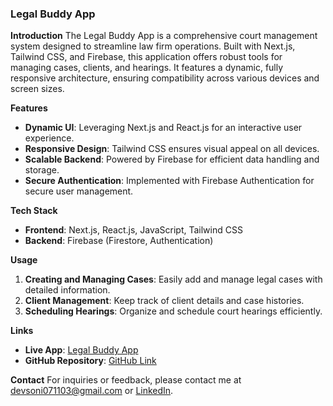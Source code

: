 ### Legal Buddy App

**Introduction**
The Legal Buddy App is a comprehensive court management system designed to streamline law firm operations. Built with Next.js, Tailwind CSS, and Firebase, this application offers robust tools for managing cases, clients, and hearings. It features a dynamic, fully responsive architecture, ensuring compatibility across various devices and screen sizes.

**Features**
- **Dynamic UI**: Leveraging Next.js and React.js for an interactive user experience.
- **Responsive Design**: Tailwind CSS ensures visual appeal on all devices.
- **Scalable Backend**: Powered by Firebase for efficient data handling and storage.
- **Secure Authentication**: Implemented with Firebase Authentication for secure user management.

**Tech Stack**
- **Frontend**: Next.js, React.js, JavaScript, Tailwind CSS
- **Backend**: Firebase (Firestore, Authentication)

**Usage**
1. **Creating and Managing Cases**: Easily add and manage legal cases with detailed information.
2. **Client Management**: Keep track of client details and case histories.
3. **Scheduling Hearings**: Organize and schedule court hearings efficiently.

**Links**
- **Live App**: [Legal Buddy App](https://legal-buddy-app.vercel.app/)
- **GitHub Repository**: [GitHub Link](https://github.com/dev-soni-07/Legal-Buddy-App/)

**Contact**
For inquiries or feedback, please contact me at devsoni071103@gmail.com or [LinkedIn](https://linkedin.com/in/dev-soni-sde/).
